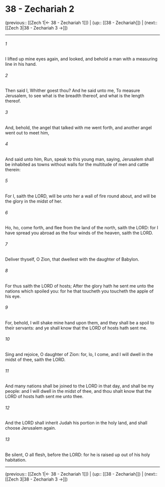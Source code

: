# 38 - Zechariah 2

(previous:: [[Zech 1|← 38 - Zechariah 1]]) | (up:: [[38 - Zechariah]]) | (next:: [[Zech 3|38 - Zechariah 3 →]])

***


###### 1 
I lifted up mine eyes again, and looked, and behold a man with a measuring line in his hand. 

###### 2 
Then said I, Whither goest thou? And he said unto me, To measure Jerusalem, to see what is the breadth thereof, and what is the length thereof. 

###### 3 
And, behold, the angel that talked with me went forth, and another angel went out to meet him, 

###### 4 
And said unto him, Run, speak to this young man, saying, Jerusalem shall be inhabited as towns without walls for the multitude of men and cattle therein: 

###### 5 
For I, saith the LORD, will be unto her a wall of fire round about, and will be the glory in the midst of her. 

###### 6 
Ho, ho, come forth, and flee from the land of the north, saith the LORD: for I have spread you abroad as the four winds of the heaven, saith the LORD. 

###### 7 
Deliver thyself, O Zion, that dwellest with the daughter of Babylon. 

###### 8 
For thus saith the LORD of hosts; After the glory hath he sent me unto the nations which spoiled you: for he that toucheth you toucheth the apple of his eye. 

###### 9 
For, behold, I will shake mine hand upon them, and they shall be a spoil to their servants: and ye shall know that the LORD of hosts hath sent me. 

###### 10 
Sing and rejoice, O daughter of Zion: for, lo, I come, and I will dwell in the midst of thee, saith the LORD. 

###### 11 
And many nations shall be joined to the LORD in that day, and shall be my people: and I will dwell in the midst of thee, and thou shalt know that the LORD of hosts hath sent me unto thee. 

###### 12 
And the LORD shall inherit Judah his portion in the holy land, and shall choose Jerusalem again. 

###### 13 
Be silent, O all flesh, before the LORD: for he is raised up out of his holy habitation.

***

(previous:: [[Zech 1|← 38 - Zechariah 1]]) | (up:: [[38 - Zechariah]]) | (next:: [[Zech 3|38 - Zechariah 3 →]])
